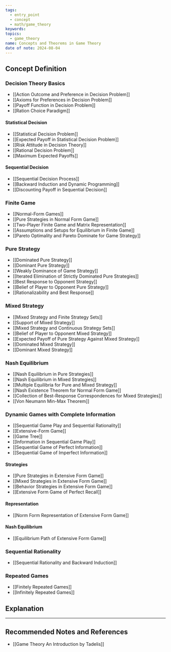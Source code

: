 ```yaml
---
tags:
  - entry_point
  - concept
  - math/game_theory
keywords: 
topics:
  - game_theory
name: Concepts and Theorems in Game Theory
date of note: 2024-08-04
---
```


## Concept Definition

### Decision Theory Basics

- [[Action Outcome and Preference in Decision Problem]]
- [[Axioms for Preferences in Decision Problem]]
- [[Payoff Function in Decision Problem]]
- [[Ration Choice Paradigm]]

#### Statistical Decision

- [[Statistical Decision Problem]]
- [[Expected Payoff in Statistical Decision Problem]]
- [[Risk Attitude in Decision Theory]]
- [[Rational Decision Problem]]
- [[Maximum Expected Payoffs]]

#### Sequential Decision

- [[Sequential Decision Process]]
- [[Backward Induction and Dynamic Programming]]
- [[Discounting Payoff in Sequential Decision]]

### Finite Game

- [[Normal-Form Games]]
- [[Pure Strategies in Normal Form Game]]
- [[Two-Player Finite Game and Matrix Representation]]
- [[Assumptions and Setups for Equilibrium in Finite Game]]
- [[Pareto Optimality and Pareto Dominate for Game Strategy]]

### Pure Strategy

- [[Dominated Pure Strategy]]
- [[Dominant Pure Strategy]]
- [[Weakly Dominance of Game Strategy]]
- [[Iterated Elimination of Strictly Dominated Pure Strategies]]
- [[Best Response to Opponent Strategy]]
- [[Belief of Player to Opponent Pure Strategy]]
- [[Rationalizability and Best Response]]


### Mixed Strategy

- [[Mixed Strategy and Finite Strategy Sets]]
- [[Support of Mixed Strategy]]
- [[Mixed Strategy and Continuous Strategy Sets]]
- [[Belief of Player to Opponent Mixed Strategy]]
- [[Expected Payoff of Pure Strategy Against Mixed Strategy]]
- [[Dominated Mixed Strategy]]
- [[Dominant Mixed Strategy]]


### Nash Equilibrium

- [[Nash Equilibrium in Pure Strategies]]
- [[Nash Equilibrium in Mixed Strategies]]
- [[Multiple Equilibria for Pure and Mixed Strategy]]
- [[Nash Existence Theorem for Normal Form Game]]
- [[Collection of Best-Response Correspondences for Mixed Strategies]]
- [[Von Neumann Min-Max Theorem]]


### Dynamic Games with Complete Information

- [[Sequential Game Play and Sequential Rationality]]
- [[Extensive-Form Game]]
- [[Game Tree]]
- [[Information in Sequential Game Play]]
- [[Sequential Game of Perfect Information]]
- [[Sequential Game of Imperfect Information]]

#### Strategies

- [[Pure Strategies in Extensive Form Game]]
- [[Mixed Strategies in Extensive Form Game]]
- [[Behavior Strategies in Extensive Form Game]]
- [[Extensive Form Game of Perfect Recall]]

#### Representation

- [[Norm Form Representation of Extensive Form Game]]

#### Nash Equilibrium

- [[Equilibrium Path of Extensive Form Game]]

### Sequential Rationality

- [[Sequential Rationality and Backward Induction]]

### Repeated Games

- [[Finitely Repeated Games]]
- [[Infinitely Repeated Games]]




## Explanation





-----------
##  Recommended Notes and References



- [[Game Theory An Introduction by Tadelis]]